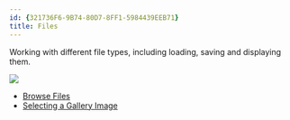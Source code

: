 ```yaml
---
id: {321736F6-9B74-80D7-8FF1-5984439EEB71}  
title: Files  
---
```


Working with different file types, including loading, saving and displaying
them.

 [ ![](Images/PickGalleryImage.png)](Images/PickGalleryImage.png)

-   [Browse Files](/recipes/android/data/files/browse_files) 
-   [Selecting a Gallery Image](/recipes/android/data/files/selecting_a_gallery_image)